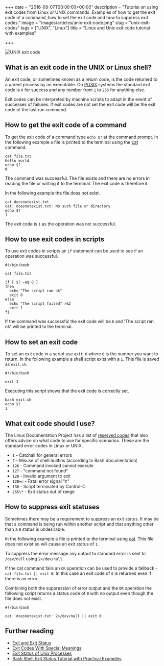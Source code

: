 +++
date = "2016-08-07T00:00:00+00:00"
description = "Tutorial on using exit codes from Linux or UNIX commands. Examples of how to get the exit code of a command, how to set the exit code and how to suppress exit codes."
image = "images/articles/unix-exit-code.png"
slug = "unix-exit-codes"
tags = ["UNIX", "Linux"]
title = "Linux and Unix exit code tutorial with examples"

+++

![UNIX exit code][7]

## What is an exit code in the UNIX or Linux shell?

An exit code, or sometimes known as a return code, is the code returned to a parent process by an executable. On [POSIX][1] systems the standard exit code is `0` for success and any number from `1` to `255` for anything else. 

Exit codes can be interpreted by machine scripts to adapt in the event of successes of failures. If exit codes are not set the exit code will be the exit code of the last run command. 

## How to get the exit code of a command

To get the exit code of a command type `echo $?` at the command prompt. In the following example a file is printed to the terminal using the [cat][2] command.

    cat file.txt
    hello world
    echo $?
    0

The command was successful. The file exists and there are no errors in reading the file or writing it to the terminal. The exit code is therefore `0`.

In the following example the file does not exist.

    cat doesnotexist.txt
    cat: doesnotexist.txt: No such file or directory
    echo $?
    1

The exit code is `1` as the operation was not successful.

## How to use exit codes in scripts

To use exit codes in scripts an `if` statement can be used to see if an operation was successful.

    #!/bin/bash

    cat file.txt 

    if [ $? -eq 0 ]
    then
      echo "The script ran ok"
      exit 0
    else
      echo "The script failed" >&2
      exit 1
    fi

If the command was successful the exit code will be `0` and 'The script ran ok' will be printed to the terminal. 

## How to set an exit code

To set an exit code in a script use `exit 0` where `0` is the number you want to return. In the following example a shell script exits with a `1`. This file is saved as `exit.sh`.

    #!/bin/bash

    exit 1

Executing this script shows that the exit code is correctly set.

    bash exit.sh
    echo $?
    1

## What exit code should I use?

The Linux Documentation Project has a list of [reserved codes][3] that also offers advice on what code to use for specific scenarios. These are the standard error codes in Linux or UNIX. 

* `1` - Catchall for general errors
* `2` - Misuse of shell builtins (according to Bash documentation)
* `126` - Command invoked cannot execute
* `127` - "command not found"
* `128` - Invalid argument to exit
* `128+n` - Fatal error signal "n"
* `130` - Script terminated by Control-C
* `255\*` - Exit status out of range

## How to suppress exit statuses

Sometimes there may be a requirement to suppress an exit status. It may be that a command is being run within another script and that anything other than a `0` status is undesirable.

In the following example a file is printed to the terminal using [cat][2]. This file does not exist so will cause an exit status of `1`. 

To suppress the error message any output to standard error is sent to `/dev/null` using `2>/dev/null`. 

If the cat command fails an `OR` operation can be used to provide a fallback - `cat file.txt || exit 0`. In this case an exit code of `0` is returned even if there is an error.

Combining both the suppression of error output and the `OR` operation the following script returns a status code of `0` with no output even though the file does not exist. 

    #!/bin/bash

    cat 'doesnotexist.txt' 2>/dev/null || exit 0


## Further reading

* [Exit and Exit Status][4]
* [Exit Codes With Special Meanings][3]
* [Exit Status of Unix Processes][5]
* [Bash Shell Exit Status Tutorial with Practical Examples][6]

[1]: https://en.wikipedia.org/wiki/POSIX
[2]: /unix-cat/
[3]: http://www.tldp.org/LDP/abs/html/exitcodes.html
[4]: http://tldp.org/LDP/abs/html/exit-status.html
[5]: http://docstore.mik.ua/orelly/unix3/upt/ch35_12.htm
[6]: http://www.thegeekstuff.com/2010/03/bash-shell-exit-status
[7]: /images/articles/unix-exit-code.png
